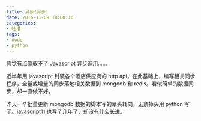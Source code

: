 ```yaml
---
title: 异步!异步!
date: 2016-11-09 18:00:16
categories:
- 吐槽
tags:
- node
- python
---
```

感觉有点驾驭不了 Javascript 异步调用......
<!-- more -->

近半年用 javascript 封装各个酒店供应商的 http api，在此基础上，编写相关同步程序，全量或增量的同步落地相关数据到 mongodb 和 redis。看似简单的数据同步，却一直做不好。

昨天一个批量更新 mongodb 数据的脚本写的晕头转向，无奈掉头用 python 写了。javascript11 也写了几年了，却没有什么长进。